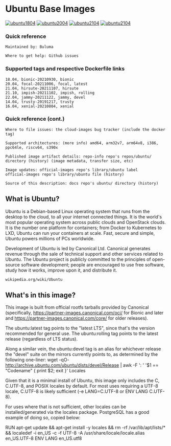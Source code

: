 # Ubuntu Base Images

[![ubuntu1804](https://github.com/buluma/ubuntu/actions/workflows/build-18.04.yml/badge.svg?branch=main)](https://github.com/buluma/ubuntu/actions/workflows/build-18.04.yml) [![ubuntu2004](https://github.com/buluma/ubuntu/actions/workflows/build-20.04.yml/badge.svg?branch=main)](https://github.com/buluma/ubuntu/actions/workflows/build-20.04.yml) [![ubuntu2104](https://github.com/buluma/ubuntu/actions/workflows/build-21.04.yml/badge.svg?branch=main)](https://github.com/buluma/ubuntu/actions/workflows/build-21.04.yml) [![ubuntu2104](https://github.com/buluma/ubuntu/actions/workflows/build-21.04.yml/badge.svg?branch=main)](https://github.com/buluma/ubuntu/actions/workflows/build-21.04.yml)

### Quick reference

    Maintained by: Buluma

    Where to get help: Github issues

### Supported tags and respective Dockerfile links

    18.04, bionic-20210930, bionic
    20.04, focal-20211006, focal, latest
    21.04, hirsute-20211107, hirsute
    21.10, impish-20211102, impish, rolling
    22.04, jammy-20211122, jammy, devel
    14.04, trusty-20191217, trusty
    16.04, xenial-20210804, xenial

### Quick reference (cont.)

    Where to file issues: the cloud-images bug tracker (include the docker tag)

    Supported architectures: (more info) amd64, arm32v7, arm64v8, i386, ppc64le, riscv64, s390x

    Published image artifact details: repo-info repo's repos/ubuntu/ directory (history) (image metadata, transfer size, etc)

    Image updates: official-images repo's library/ubuntu label
    official-images repo's library/ubuntu file (history)

    Source of this description: docs repo's ubuntu/ directory (history)

## What is Ubuntu?

Ubuntu is a Debian-based Linux operating system that runs from the desktop to the cloud, to all your internet connected things. It is the world's most popular operating system across public clouds and OpenStack clouds. It is the number one platform for containers; from Docker to Kubernetes to LXD, Ubuntu can run your containers at scale. Fast, secure and simple, Ubuntu powers millions of PCs worldwide.

Development of Ubuntu is led by Canonical Ltd. Canonical generates revenue through the sale of technical support and other services related to Ubuntu. The Ubuntu project is publicly committed to the principles of open-source software development; people are encouraged to use free software, study how it works, improve upon it, and distribute it.

    wikipedia.org/wiki/Ubuntu

## What's in this image?

This image is built from official rootfs tarballs provided by Canonical (specifically, https://partner-images.canonical.com/oci/ for Bionic and later and https://partner-images.canonical.com/core/ for older releases).

The ubuntu:latest tag points to the "latest LTS", since that's the version recommended for general use. The ubuntu:rolling tag points to the latest release (regardless of LTS status).

Along a similar vein, the ubuntu:devel tag is an alias for whichever release the "devel" suite on the mirrors currently points to, as determined by the following one-liner: wget -qO- http://archive.ubuntu.com/ubuntu/dists/devel/Release | awk -F ': ' '$1 == "Codename" { print $2; exit }'
Locales

Given that it is a minimal install of Ubuntu, this image only includes the C, C.UTF-8, and POSIX locales by default. For most uses requiring a UTF-8 locale, C.UTF-8 is likely sufficient (-e LANG=C.UTF-8 or ENV LANG C.UTF-8).

For uses where that is not sufficient, other locales can be installed/generated via the locales package. PostgreSQL has a good example of doing so, copied below:

RUN apt-get update && apt-get install -y locales && rm -rf /var/lib/apt/lists/* \
    && localedef -i en_US -c -f UTF-8 -A /usr/share/locale/locale.alias en_US.UTF-8
ENV LANG en_US.utf8
